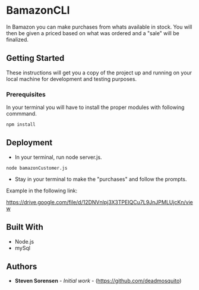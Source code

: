 # BamazonCLI

In Bamazon you can make purchases from whats available in stock. You will then be given a priced based on what was ordered and a "sale" will be finalized.


## Getting Started

These instructions will get you a copy of the project up and running on your local machine for development and testing purposes.

### Prerequisites

In your terminal you will have to install the proper modules with following commmand.

```
npm install
```

## Deployment

* In your terminal, run node server.js.

```
node bamazonCustomer.js
```

* Stay in your terminal to make the "purchases" and follow the prompts.

Example in the following link:

https://drive.google.com/file/d/12DNVnlpj3X3TPEIQCu7L9JnJPMLUjcKn/view

## Built With

* Node.js
* mySql 

## Authors

* **Steven Sorensen** - *Initial work* - (https://github.com/deadmosquito)

